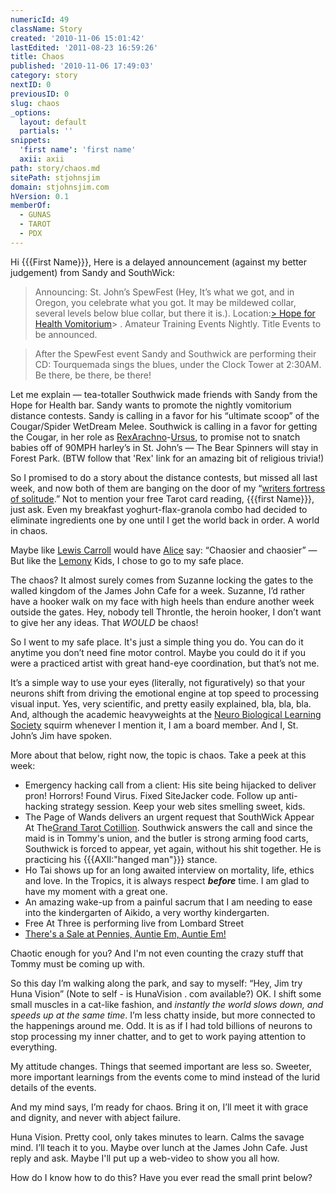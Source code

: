 ```yaml
---
numericId: 49
className: Story
created: '2010-11-06 15:01:42'
lastEdited: '2011-08-23 16:59:26'
title: Chaos
published: '2010-11-06 17:49:03'
category: story
nextID: 0
previousID: 0
slug: chaos
_options:
  layout: default
  partials: ''
snippets:
  'first name': 'first name'
  axii: axii
path: story/chaos.md
sitePath: stjohnsjim
domain: stjohnsjim.com
hVersion: 0.1
memberOf:
  - GUNAS
  - TAROT
  - PDX
---
```


Hi {{{First Name}}}, Here is a delayed announcement (against my better judgement) from Sandy and SouthWick:

> Announcing: St. John’s SpewFest (Hey, It’s what we got, and in Oregon, you celebrate what you got. It may be mildewed collar, several levels below blue collar, but there it is.). Location:[> Hope for Health Vomitorium][0]> . Amateur Training Events Nightly. Title Events to be announced.

> After the SpewFest event Sandy and Southwick are performing their CD: Tourquemada sings the blues, under the Clock Tower at 2:30AM. Be there, be there, be there!

Let me explain — tea-totaller Southwick made friends with Sandy from the Hope for Health bar. Sandy wants to promote the nightly vomitorium distance contests. Sandy is calling in a favor for his “ultimate scoop” of the Cougar/Spider WetDream Melee. Southwick is calling in a favor for getting the Cougar, in her role as [Rex][1][Arachno][2]-[Ursus][3], to promise not to snatch babies off of 90MPH harley’s in St. John’s — The Bear Spinners will stay in Forest Park. (BTW follow that 'Rex' link for an amazing bit of religious trivia!)

So I promised to do a story about the distance contests, but missed all last week, and now both of them are banging on the door of my “[writers fortress of solitude][4].” Not to mention your free Tarot card reading, {{{first Name}}}, just ask. Even my breakfast yoghurt-flax-granola combo had decided to eliminate ingredients one by one until I get the world back in order. A world in chaos.

Maybe like [Lewis Carroll][5] would have [Alice][6] say: “Chaosier and chaosier” — But like the [Lemony][7] Kids, I chose to go to my safe place.

The chaos? It almost surely comes from Suzanne locking the gates to the walled kingdom of the James John Cafe for a week. Suzanne, I’d rather have a hooker walk on my face with high heels than endure another week outside the gates. Hey, nobody tell Throntle, the heroin hooker, I don’t want to give her any ideas. That _WOULD_ be chaos!

So I went to my safe place. It's just a simple thing you do. You can do it anytime you don’t need fine motor control. Maybe you could do it if you were a practiced artist with great hand-eye coordination, but that’s not me.

It’s a simple way to use your eyes (literally, not figuratively) so that your neurons shift from driving the emotional engine at top speed to processing visual input. Yes, very scientific, and pretty easily explained, bla, bla, bla. And, although the academic heavyweights at the [Neuro Biological Learning Society][8] squirm whenever I mention it, I am a board member. And I, St. John’s Jim have spoken.

More about that below, right now, the topic is chaos. Take a peek at this week:

- Emergency hacking call from a client: His site being hijacked to deliver pron! Horrors! Found Virus. Fixed SiteJacker code. Follow up anti-hacking strategy session. Keep your web sites smelling sweet, kids.
- The Page of Wands delivers an urgent request that SouthWick Appear At The[Grand Tarot Cotillion][9]. Southwick answers the call and since the maid is in Tommy's union, and the butler is strong arming food carts, Southwick is forced to appear, yet again, without his shit together. He is practicing his {{{AXII:"hanged man"}}} stance.
- Ho Tai shows up for an long awaited interview on mortality, life, ethics and love. In the Tropics, it is always respect _**before**_ time. I am glad to have my moment with a great one.
- An amazing wake-up from a painful sacrum that I am needing to ease into the kindergarten of Aikido, a very worthy kindergarten.
- Free At Three is performing live from Lombard Street
- [There's a Sale at Pennies, Auntie Em, Auntie Em!][10]

Chaotic enough for you? And I'm not even counting the crazy stuff that Tommy must be coming up with.

So this day I’m walking along the park, and say to myself: “Hey, Jim try Huna Vision” (Note to self - is HunaVision . com available?) OK. I shift some small muscles in a cat-like fashion, and _instantly the world slows down, and speeds up at the same time_. I’m less chatty inside, but more connected to the happenings around me. Odd. It is as if I had told billions of neurons to stop processing my inner chatter, and to get to work paying attention to everything.

My attitude changes. Things that seemed important are less so. Sweeter, more important learnings from the events come to mind instead of the lurid details of the events.

And my mind says, I’m ready for chaos. Bring it on, I’ll meet it with grace and dignity, and never with abject failure.

Huna Vision. Pretty cool, only takes minutes to learn. Calms the savage mind. I’ll teach it to you. Maybe over lunch at the James John Cafe. Just reply and ask. Maybe I'll put up a web-video to show you all how.

How do I know how to do this? Have you ever read the small print below?

[0]: http://maps.google.com/maps/ms?ie=UTF8&hl=en&msa=0&msid=114144299215869109392.00049235069b2ceba6d18&t=h&z=20
[1]: http://www.google.com/search?rls=en&q=rex+king+regent&ie=UTF-8&oe=UTF-8
[2]: http://www.cirrusimage.com/
[3]: http://wikiality.wikia.com/Bears
[4]: http://www.yelp.com/biz/north-end-gallery-portland
[5]: http://en.wikipedia.org/wiki/Lewis_Carroll
[6]: http://en.wikipedia.org/wiki/File:Alice_Liddell_2.jpg
[7]: http://www.lemonysnicket.com/
[8]: http://drjanik.tripod.com/nls.html
[9]: http://www.facebook.com/event.php?eid=149864738392052&index=1
[10]: http://www.imdb.com/title/tt0080339/quotes
